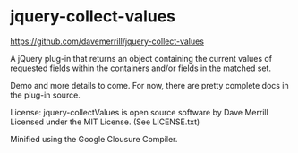 jquery-collect-values
=====================

https://github.com/davemerrill/jquery-collect-values

A jQuery plug-in that returns an object containing the current values of requested fields within the containers and/or fields in the matched set.

Demo and more details to come. For now, there are pretty complete docs in the plug-in source.

License:
	jquery-collectValues is open source software by Dave Merrill
	Licensed under the MIT License. (See LICENSE.txt)

Minified using the Google Clousure Compiler.